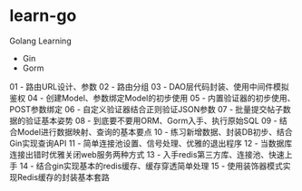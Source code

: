 # learn-go
Golang Learning

* Gin
* Gorm

01 - 路由URL设计、参数
02 - 路由分组
03 - DAO层代码封装、使用中间件模拟鉴权
04 - 创建Model、参数绑定Model的初步使用
05 - 内置验证器的初步使用、POST参数绑定
06 - 自定义验证器结合正则验证JSON参数
07 - 批量提交帖子数据的验证基本姿势
08 - 到底要不要用ORM、Gorm入手、执行原始SQL
09 - 结合Model进行数据映射、查询的基本要点
10 - 练习新增数据、封装DB初步、结合Gin实现查询API
11 - 简单连接池设置、信号处理、优雅的退出程序
12 - 当数据库连接出错时优雅关闭web服务两种方式
13 - 入手redis第三方库、连接池、快速上手
14 - 结合gin实现基本的redis缓存、缓存穿透简单处理
15 - 使用装饰器模式实现Redis缓存的封装基本套路





